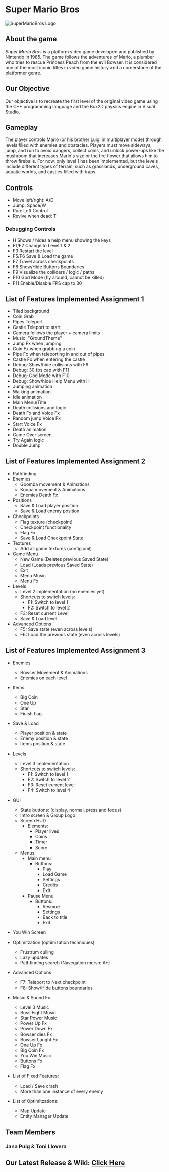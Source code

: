 # Super Mario Bros 
![SuperMarioBros Logo](https://upload.wikimedia.org/wikipedia/commons/2/2b/Super_Mario_Bros._Logo.svg)

## About the game
_Super Mario Bros_ is a platform video game developed and published by Nintendo in 1985. The game follows the adventures of Mario, a plumber who tries to rescue Princess Peach from the evil Bowser. It is considered one of the most iconic titles in video game history and a cornerstone of the platformer genre.

## Our Objective
Our objective is to recreate the first level of the original video game using the C++ programming language and the Box2D physics engine in Visual Studio.

## Gameplay
The player controls Mario (or his brother Luigi in multiplayer mode) through levels filled with enemies and obstacles. Players must move sideways, jump, and run to avoid dangers, collect coins, and unlock power-ups like the mushroom that increases Mario's size or the fire flower that allows him to throw fireballs. 
For now, only level 1 has been implemented, but the levels include different types of terrain, such as grasslands, underground caves, aquatic worlds, and castles filled with traps.

## Controls
* Move left/right: A/D
* Jump: Space/W
* Run: Left Control
* Revive when dead: T

### Debugging Controls
* H Shows / hides a help menu showing the keys
* F1/F2 Change to Level 1 & 2
* F3 Restart the level
* F5/F6 Save & Load the game
* F7 Travel across checkpoints
* F8 Show/Hide Buttons Boundaries
* F9 Visualize the colliders / logic / paths
* F10 God Mode (fly around, cannot be killed)
* F11 Enable/Disable FPS cap to 30

## List of Features Implemented Assignment 1 
* Tiled background
* Coin Grab
* Pipes Teleport
* Castle Teleport to start
* Camera follows the player + camera limits
* Music: "GroundTheme"
* Jump Fx when jumping
* Coin Fx when grabbing a coin
* Pipe Fx when teleporting in and out of pipes
* Castle Fx when entering the castle
* Debug: Show/hide collisions with F9
* Debug: 30 fps cap with F11
* Debug: God Mode with F10
* Debug: Show/hide Help Menu with H
* Jumping animation
* Walking animation
* Idle animation
* Main Menu/Title
* Death collisions and logic
* Death Fx and Voice Fx
* Random jump Voice Fx
* Start Voice Fx
* Death animation
* Game Over screen
* Try Again logic
* Double Jump

## List of Features Implemented Assignment 2 
* Pathfinding
* Enemies
  * Goomba movement & Animations
  * Koopa movement & Animations
  * Enemies Death Fx
* Positions
  * Save & Load player position
  * Save & Load enemy position
* Checkpoints
  * Flag texture (checkpoint)
  * Checkpoint functionality
  * Flag Fx
  * Save & Load Checkpoint State
* Textures
  * Add all game textures (config xml)
* Game Menu
  * New Game (Deletes previous Saved State)
  * Load (Loads previous Saved State)
  * Exit
  * Menu Music
  * Menu Fx
* Levels
  * Level 2 implementation (no enemies yet)
  * Shortcuts to switch levels:
    * F1: Switch to level 1
    * F2: Switch to level 2
  * F3: Reset current Level
  * Save & Load level
* Advanced Options
  * F5: Save state (even across levels)
  * F6: Load the previous state (even across levels)

## List of Features Implemented Assignment 3 
* Enemies
  * Bowser Movement & Animations
  * Enemies on each level
* Items
  * Big Coin
  * One Up 
  * Star
  * Finish flag
* Save & Load
  * Player position & state
  * Enemy position & state
  * Items position & state
* Levels
  * Level 3 Implementation
  * Shortcuts to switch levels:
    * F1: Switch to level 1
    * F2: Switch to level 2
    * F3: Reset current level
    * F4: Switch to level 4
* GUI 
  * State buttons: (display, normal, press and focus)
  * Intro screen & Group Logo
  * Screen HUD
    * Elements:
      * Player lives
      * Coins
      * Timer
      * Score   
  * Menus:
    * Main menu
      * Buttons:
         * Play
         * Load Game
         * Settings
         * Credits
         * Exit
    * Pause Menu
      * Buttons:
         * Resmue
         * Settings
         * Back to title
         * Exit
* You Win Screen 
* Optimitzation (optimization techniques)
  * Frustrum culling
  * Lazy updates
  * Pathfinding search (Navegation mersh: A*)
* Advanced Options
  * F7: Teleport to Next checkpoint
  * F8: Show/Hide buttons boundaries
* Music & Sound Fx
  * Level 3 Music
  * Boss Fight Music
  * Star Power Music
  * Power Up Fx
  * Power Down Fx
  * Bowser dies Fx
  * Bowser Laught Fx
  * One Up Fx
  * Big Coin Fx
  * You Win Music
  * Buttons Fx
  * Flag Fx
    
* List of Fixed Features:
  * Load / Save crash
  * More than one instance of every enemy
    
* List of Optimitzations:
  *  Map Update
  *  Entity Manager Update
    
## Team Members
### Jana Puig & Toni Llovera
## Our Latest Release & Wiki: [Click Here](https://github.com/JanaPuig/Super-Mario-Bros/wiki/Release)
